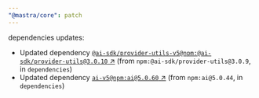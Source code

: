 ```yaml
---
"@mastra/core": patch
---
```

dependencies updates:
  - Updated dependency [`@ai-sdk/provider-utils-v5@npm:@ai-sdk/provider-utils@3.0.10` ↗︎](https://www.npmjs.com/package/@ai-sdk/provider-utils-v5/v/3.0.10) (from `npm:@ai-sdk/provider-utils@3.0.9`, in `dependencies`)
  - Updated dependency [`ai-v5@npm:ai@5.0.60` ↗︎](https://www.npmjs.com/package/ai-v5/v/5.0.60) (from `npm:ai@5.0.44`, in `dependencies`)
